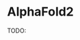 # AlphaFold2

TODO:

<!-- REFERENCES -->

[^jumper2021highly]: Jumper, J., Evans, R., Pritzel, A., Green, T., Figurnov, M., Ronneberger, O., ... & Hassabis, D. (2021). Highly accurate protein structure prediction with AlphaFold. *Nature, 596*(7873), 583-589. DOI: [10.1038/s41586-021-03819-2](https://doi.org/10.1038/s41586-021-03819-2)
[^varadi2022alphafold]: Varadi, M., Anyango, S., Deshpande, M., Nair, S., Natassia, C., Yordanova, G., ... & Velankar, S. (2022). AlphaFold Protein Structure Database: massively expanding the structural coverage of protein-sequence space with high-accuracy models. *Nucleic acids research, 50*(D1), D439-D444. DOI: [10.1093/nar/gkab1061](https://doi.org/10.1093/nar/gkab1061)
[^skolnick2021alphafold2]: Skolnick, J., Gao, M., Zhou, H., & Singh, S. (2021). AlphaFold 2: why it works and its implications for understanding the relationships of protein sequence, structure, and function. *Journal of chemical information and modeling, 61*(10), 4827-4831. DOI: [10.1021/acs.jcim.1c01114](https://doi.org/10.1021/acs.jcim.1c01114)
[^opig2021alphafold2]: Rubiera, C. (2021). AlphaFold 2 is here: What’s behind the structure prediction miracle. *Oxford Protein Informatics Group*. [www.blopig.com/blog/2021/07/alphafold-2-is-here-whats-behind-the-structure-prediction-miracle/](https://www.blopig.com/blog/2021/07/alphafold-2-is-here-whats-behind-the-structure-prediction-miracle/)
